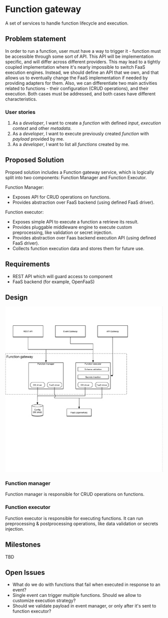 # Function gateway

A set of services to handle function lifecycle and execution.

## Problem statement

In order to run a function, user must have a way to trigger it - function must be accessible through some sort of API.
This API will be implementation specific, and will differ across different providers. This may lead to a tightly coupled
implementation where it's nearly impossible to switch FaaS execution engines. Instead, we should define an API that we
own, and that allows us to eventually change the FaaS implementation if needed by providing adapters for them. Also, we
can differentiate two main activities related to functions - their configuration (CRUD operations), and their execution.
Both cases must be addressed, and both cases have different characteristics.

### User stories

1. As a *developer*, I want to create a *function* with defined *input*, *execution context* and other *metadata*.
2. As a *developer*, I want to execute previously created *function* with *payload* provided by me.
3. As a *developer*, I want to list all *functions* created by me.

## Proposed Solution

Propsed solution includes a Function gateway service, which is logically split into two components: Function Manager and
Function Executor.

Function Manager:
* Exposes API for CRUD operations on functions.
* Provides abstraction over FaaS backend (using defined FaaS driver).

Function executor:
* Exposes simple API to execute a function a retrieve its result.
* Provides pluggable middleware engine to execute custom preprocessing, like validation or secret injection.
* Provides abstraction over Faas backend execution API (using defined FaaS driver).
* Collects function execution data and stores them for future use.

## Requirements

* REST API which will guard access to component
* FaaS backend (for example, OpenFaaS)

## Design

![function gateway](function-gateway.png "Dispatch function gateway")

### Function manager
Function manager is responsible for CRUD operations on functions.

### Function executor
Function executor is responsible for executing functions. It can run preprocessing & postprocessing operations, like
data validation or secrets injection.

## Milestones

TBD

## Open Issues

* What do we do with functions that fail when executed in response to an event?
* Single event can trigger multiple functions. Should we allow to customize execution strategy?
* Should we validate payload in event manager, or only after it's sent to function executor?
